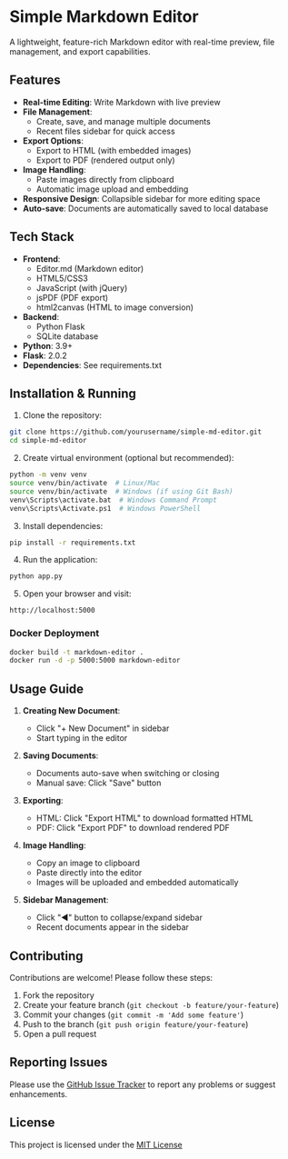 # Simple Markdown Editor

A lightweight, feature-rich Markdown editor with real-time preview, file management, and export capabilities.

## Features

- **Real-time Editing**: Write Markdown with live preview
- **File Management**: 
  - Create, save, and manage multiple documents
  - Recent files sidebar for quick access
- **Export Options**:
  - Export to HTML (with embedded images)
  - Export to PDF (rendered output only)
- **Image Handling**:
  - Paste images directly from clipboard
  - Automatic image upload and embedding
- **Responsive Design**: Collapsible sidebar for more editing space
- **Auto-save**: Documents are automatically saved to local database

## Tech Stack

- **Frontend**: 
  - Editor.md (Markdown editor)
  - HTML5/CSS3
  - JavaScript (with jQuery)
  - jsPDF (PDF export)
  - html2canvas (HTML to image conversion)
- **Backend**:
  - Python Flask
  - SQLite database
- **Python**: 3.9+
- **Flask**: 2.0.2
- **Dependencies**: See requirements.txt

## Installation & Running

1. Clone the repository:
```bash
git clone https://github.com/yourusername/simple-md-editor.git
cd simple-md-editor
```

2. Create virtual environment (optional but recommended):
```bash
python -m venv venv
source venv/bin/activate  # Linux/Mac
source venv/bin/activate  # Windows (if using Git Bash)
venv\Scripts\activate.bat  # Windows Command Prompt
venv\Scripts\Activate.ps1  # Windows PowerShell
```

3. Install dependencies:
```bash
pip install -r requirements.txt
```

4. Run the application:
```bash
python app.py
```

5. Open your browser and visit:
```
http://localhost:5000
```

### Docker Deployment
```bash
docker build -t markdown-editor .
docker run -d -p 5000:5000 markdown-editor
```

## Usage Guide

1. **Creating New Document**:
   - Click "+ New Document" in sidebar
   - Start typing in the editor

2. **Saving Documents**:
   - Documents auto-save when switching or closing
   - Manual save: Click "Save" button

3. **Exporting**:
   - HTML: Click "Export HTML" to download formatted HTML
   - PDF: Click "Export PDF" to download rendered PDF

4. **Image Handling**:
   - Copy an image to clipboard
   - Paste directly into the editor
   - Images will be uploaded and embedded automatically

5. **Sidebar Management**:
   - Click "◀" button to collapse/expand sidebar
   - Recent documents appear in the sidebar

## Contributing
Contributions are welcome! Please follow these steps:
1. Fork the repository
2. Create your feature branch (`git checkout -b feature/your-feature`)
3. Commit your changes (`git commit -m 'Add some feature'`)
4. Push to the branch (`git push origin feature/your-feature`)
5. Open a pull request

## Reporting Issues
Please use the [GitHub Issue Tracker](https://github.com/ShawnMa123/simple-md-editor/issues) to report any problems or suggest enhancements.

## License
This project is licensed under the [MIT License](LICENSE)

